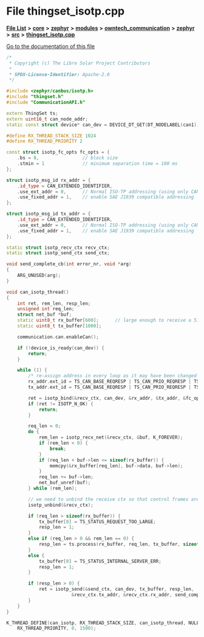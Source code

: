 

# File thingset\_isotp.cpp

[**File List**](files.md) **>** [**core**](dir_771164b9325b04f1442f7a3ffa8ecb89.md) **>** [**zephyr**](dir_09002e7ce91f09aeb040dfd1861a47f4.md) **>** [**modules**](dir_6d0fb8ab814c517e7f155fb837e32f72.md) **>** [**owntech\_communication**](dir_c4fe9b0224a9586dd317852c3c5604f8.md) **>** [**zephyr**](dir_ed8beaa694e779377b0049b01e5ade22.md) **>** [**src**](dir_1a412f239039e530bef8001f48cd80a4.md) **>** [**thingset\_isotp.cpp**](thingset__isotp_8cpp.md)

[Go to the documentation of this file](thingset__isotp_8cpp.md)


```C++
/*
 * Copyright (c) The Libre Solar Project Contributors
 *
 * SPDX-License-Identifier: Apache-2.0
 */

#include <zephyr/canbus/isotp.h>
#include "thingset.h"
#include "CommunicationAPI.h"

extern ThingSet ts;
extern uint16_t can_node_addr;
static const struct device* can_dev = DEVICE_DT_GET(DT_NODELABEL(can1));

#define RX_THREAD_STACK_SIZE 1024
#define RX_THREAD_PRIORITY 2

const struct isotp_fc_opts fc_opts = {
    .bs = 8,                // block size
    .stmin = 1              // minimum separation time = 100 ms
};

struct isotp_msg_id rx_addr = {
    .id_type = CAN_EXTENDED_IDENTIFIER,
    .use_ext_addr = 0,      // Normal ISO-TP addressing (using only CAN ID)
    .use_fixed_addr = 1,    // enable SAE J1939 compatible addressing
};

struct isotp_msg_id tx_addr = {
    .id_type = CAN_EXTENDED_IDENTIFIER,
    .use_ext_addr = 0,      // Normal ISO-TP addressing (using only CAN ID)
    .use_fixed_addr = 1,    // enable SAE J1939 compatible addressing
};

static struct isotp_recv_ctx recv_ctx;
static struct isotp_send_ctx send_ctx;

void send_complete_cb(int error_nr, void *arg)
{
    ARG_UNUSED(arg);
}

void can_isotp_thread()
{
    int ret, rem_len, resp_len;
    unsigned int req_len;
    struct net_buf *buf;
    static uint8_t rx_buffer[600];      // large enough to receive a 512k flash page for DFU
    static uint8_t tx_buffer[1000];

    communication.can.enableCan();

    if (!device_is_ready(can_dev)) {
        return;
    }

    while (1) {
        /* re-assign address in every loop as it may have been changed via ThingSet */
        rx_addr.ext_id = TS_CAN_BASE_REQRESP | TS_CAN_PRIO_REQRESP | TS_CAN_TARGET_SET(can_node_addr);
        tx_addr.ext_id = TS_CAN_BASE_REQRESP | TS_CAN_PRIO_REQRESP | TS_CAN_SOURCE_SET(can_node_addr);

        ret = isotp_bind(&recv_ctx, can_dev, &rx_addr, &tx_addr, &fc_opts, K_FOREVER);
        if (ret != ISOTP_N_OK) {
            return;
        }

        req_len = 0;
        do {
            rem_len = isotp_recv_net(&recv_ctx, &buf, K_FOREVER);
            if (rem_len < 0) {
                break;
            }
            if (req_len + buf->len <= sizeof(rx_buffer)) {
                memcpy(&rx_buffer[req_len], buf->data, buf->len);
            }
            req_len += buf->len;
            net_buf_unref(buf);
        } while (rem_len);

        // we need to unbind the receive ctx so that control frames are received in the send ctx
        isotp_unbind(&recv_ctx);

        if (req_len > sizeof(rx_buffer)) {
            tx_buffer[0] = TS_STATUS_REQUEST_TOO_LARGE;
            resp_len = 1;
        }
        else if (req_len > 0 && rem_len == 0) {
            resp_len = ts.process(rx_buffer, req_len, tx_buffer, sizeof(tx_buffer));
        }
        else {
            tx_buffer[0] = TS_STATUS_INTERNAL_SERVER_ERR;
            resp_len = 1;
        }

        if (resp_len > 0) {
            ret = isotp_send(&send_ctx, can_dev, tx_buffer, resp_len,
                        &recv_ctx.tx_addr, &recv_ctx.rx_addr, send_complete_cb, NULL);
        }
    }
}

K_THREAD_DEFINE(can_isotp, RX_THREAD_STACK_SIZE, can_isotp_thread, NULL, NULL, NULL,
    RX_THREAD_PRIORITY, 0, 1500);
```


